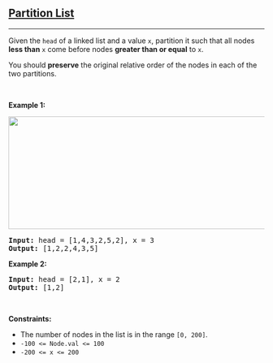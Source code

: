 <a href="https://leetcode.com/problems/partition-list/"><h2> Partition List </h2></a>
<hr><p>Given the <code>head</code> of a linked list and a value <code>x</code>, partition it such that all nodes <strong>less than</strong> <code>x</code> come before nodes <strong>greater than or equal</strong> to <code>x</code>.</p>
<p>You should <strong>preserve</strong> the original relative order of the nodes in each of the two partitions.</p>
<p> </p>
<p><strong class="example">Example 1:</strong></p>
<img alt="" src="https://assets.leetcode.com/uploads/2021/01/04/partition.jpg" style="width: 662px; height: 222px;"/>
<pre><strong>Input:</strong> head = [1,4,3,2,5,2], x = 3
<strong>Output:</strong> [1,2,2,4,3,5]
</pre>
<p><strong class="example">Example 2:</strong></p>
<pre><strong>Input:</strong> head = [2,1], x = 2
<strong>Output:</strong> [1,2]
</pre>
<p> </p>
<p><strong>Constraints:</strong></p>
<ul>
<li>The number of nodes in the list is in the range <code>[0, 200]</code>.</li>
<li><code>-100 &lt;= Node.val &lt;= 100</code></li>
<li><code>-200 &lt;= x &lt;= 200</code></li>
</ul>
